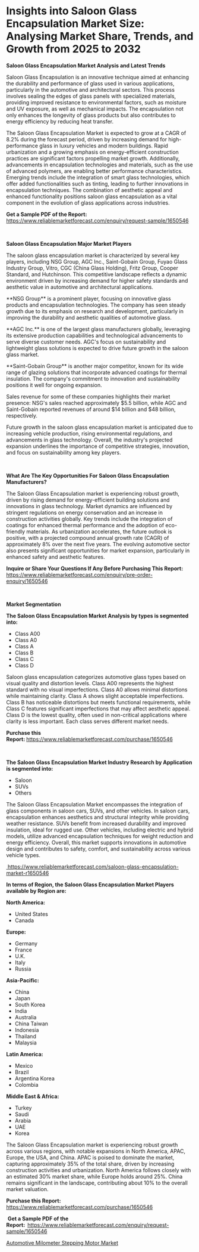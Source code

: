 <p><h1>Insights into Saloon Glass Encapsulation Market Size: Analysing Market Share, Trends, and Growth from 2025 to 2032</h1></p><p><strong>Saloon Glass Encapsulation Market Analysis and Latest Trends</strong></p>
<p><p>Saloon Glass Encapsulation is an innovative technique aimed at enhancing the durability and performance of glass used in various applications, particularly in the automotive and architectural sectors. This process involves sealing the edges of glass panels with specialized materials, providing improved resistance to environmental factors, such as moisture and UV exposure, as well as mechanical impacts. The encapsulation not only enhances the longevity of glass products but also contributes to energy efficiency by reducing heat transfer.</p><p>The Saloon Glass Encapsulation Market is expected to grow at a CAGR of 8.2% during the forecast period, driven by increasing demand for high-performance glass in luxury vehicles and modern buildings. Rapid urbanization and a growing emphasis on energy-efficient construction practices are significant factors propelling market growth. Additionally, advancements in encapsulation technologies and materials, such as the use of advanced polymers, are enabling better performance characteristics. Emerging trends include the integration of smart glass technologies, which offer added functionalities such as tinting, leading to further innovations in encapsulation techniques. The combination of aesthetic appeal and enhanced functionality positions saloon glass encapsulation as a vital component in the evolution of glass applications across industries.</p></p>
<p><strong>Get a Sample PDF of the Report:&nbsp;</strong> <a href="https://www.reliablemarketforecast.com/enquiry/request-sample/1650546?utm_campaign=2308&utm_medium=2&utm_source=Github&utm_content=ia&utm_term=23032025&utm_id=saloon-glass-encapsulation">https://www.reliablemarketforecast.com/enquiry/request-sample/1650546</a></p>
<p>&nbsp;</p>
<p><strong>Saloon Glass Encapsulation Major Market Players</strong></p>
<p><p>The saloon glass encapsulation market is characterized by several key players, including NSG Group, AGC Inc., Saint-Gobain Group, Fuyao Glass Industry Group, Vitro, CGC (China Glass Holding), Fritz Group, Cooper Standard, and Hutchinson. This competitive landscape reflects a dynamic environment driven by increasing demand for higher safety standards and aesthetic value in automotive and architectural applications.</p><p>**NSG Group** is a prominent player, focusing on innovative glass products and encapsulation technologies. The company has seen steady growth due to its emphasis on research and development, particularly in improving the durability and aesthetic qualities of automotive glass. </p><p>**AGC Inc.** is one of the largest glass manufacturers globally, leveraging its extensive production capabilities and technological advancements to serve diverse customer needs. AGC's focus on sustainability and lightweight glass solutions is expected to drive future growth in the saloon glass market.</p><p>**Saint-Gobain Group** is another major competitor, known for its wide range of glazing solutions that incorporate advanced coatings for thermal insulation. The company's commitment to innovation and sustainability positions it well for ongoing expansion.</p><p>Sales revenue for some of these companies highlights their market presence: NSG's sales reached approximately $5.5 billion, while AGC and Saint-Gobain reported revenues of around $14 billion and $48 billion, respectively. </p><p>Future growth in the saloon glass encapsulation market is anticipated due to increasing vehicle production, rising environmental regulations, and advancements in glass technology. Overall, the industry's projected expansion underlines the importance of competitive strategies, innovation, and focus on sustainability among key players.</p></p>
<p>&nbsp;</p>
<p><strong>What Are The Key Opportunities For Saloon Glass Encapsulation Manufacturers?</strong></p>
<p><p>The Saloon Glass Encapsulation market is experiencing robust growth, driven by rising demand for energy-efficient building solutions and innovations in glass technology. Market dynamics are influenced by stringent regulations on energy conservation and an increase in construction activities globally. Key trends include the integration of coatings for enhanced thermal performance and the adoption of eco-friendly materials. As urbanization accelerates, the future outlook is positive, with a projected compound annual growth rate (CAGR) of approximately 8% over the next five years. The evolving automotive sector also presents significant opportunities for market expansion, particularly in enhanced safety and aesthetic features.</p></p>
<p><strong>Inquire or Share Your Questions If Any Before Purchasing This Report:</strong> <a href="https://www.reliablemarketforecast.com/enquiry/pre-order-enquiry/1650546?utm_campaign=2308&utm_medium=2&utm_source=Github&utm_content=ia&utm_term=23032025&utm_id=saloon-glass-encapsulation">https://www.reliablemarketforecast.com/enquiry/pre-order-enquiry/1650546</a></p>
<p>&nbsp;</p>
<p><strong>Market Segmentation</strong></p>
<p><strong>The Saloon Glass Encapsulation Market Analysis by types is segmented into:</strong></p>
<p><ul><li>Class A00</li><li>Class A0</li><li>Class A</li><li>Class B</li><li>Class C</li><li>Class D</li></ul></p>
<p><p>Saloon glass encapsulation categorizes automotive glass types based on visual quality and distortion levels. Class A00 represents the highest standard with no visual imperfections. Class A0 allows minimal distortions while maintaining clarity. Class A shows slight acceptable imperfections. Class B has noticeable distortions but meets functional requirements, while Class C features significant imperfections that may affect aesthetic appeal. Class D is the lowest quality, often used in non-critical applications where clarity is less important. Each class serves different market needs.</p></p>
<p><strong>Purchase this Report:&nbsp;</strong><a href="https://www.reliablemarketforecast.com/purchase/1650546?utm_campaign=2308&utm_medium=2&utm_source=Github&utm_content=ia&utm_term=23032025&utm_id=saloon-glass-encapsulation">https://www.reliablemarketforecast.com/purchase/1650546</a></p>
<p>&nbsp;</p>
<p><strong>The Saloon Glass Encapsulation Market Industry Research by Application is segmented into:</strong></p>
<p><ul><li>Saloon</li><li>SUVs</li><li>Others</li></ul></p>
<p><p>The Saloon Glass Encapsulation Market encompasses the integration of glass components in saloon cars, SUVs, and other vehicles. In saloon cars, encapsulation enhances aesthetics and structural integrity while providing weather resistance. SUVs benefit from increased durability and improved insulation, ideal for rugged use. Other vehicles, including electric and hybrid models, utilize advanced encapsulation techniques for weight reduction and energy efficiency. Overall, this market supports innovations in automotive design and contributes to safety, comfort, and sustainability across various vehicle types.</p></p>
<p><a href="https://www.reliablemarketforecast.com/saloon-glass-encapsulation-market-r1650546?utm_campaign=2308&utm_medium=2&utm_source=Github&utm_content=ia&utm_term=23032025&utm_id=saloon-glass-encapsulation">&nbsp;https://www.reliablemarketforecast.com/saloon-glass-encapsulation-market-r1650546</a></p>
<p><strong>In terms of Region, the Saloon Glass Encapsulation Market Players available by Region are:</strong></p>
<p>
    <p> <strong> North America: </strong>
        <ul>
            <li>United States</li>
            <li>Canada</li>
        </ul>
        </p> 
    <p> <strong> Europe: </strong>
        <ul>
            <li>Germany</li>
            <li>France</li>
            <li>U.K.</li>
            <li>Italy</li>
            <li>Russia</li>
        </ul>
        </p> 
    <p> <strong> Asia-Pacific: </strong>
        <ul>
            <li>China</li>
            <li>Japan</li>
            <li>South Korea</li>
            <li>India</li>
            <li>Australia</li>
            <li>China Taiwan</li>
            <li>Indonesia</li>
            <li>Thailand</li>
            <li>Malaysia</li>
        </ul>
        </p> 
    <p> <strong> Latin America: </strong>
        <ul>
            <li>Mexico</li>
            <li>Brazil</li>
            <li>Argentina Korea</li>
            <li>Colombia</li>
        </ul>
        </p> 
    <p> <strong> Middle East & Africa: </strong>
        <ul>
            <li>Turkey</li>
            <li>Saudi</li>
            <li>Arabia</li>
            <li>UAE</li>
            <li>Korea</li>
        </ul>
    </p>
    </p>
<p><p>The Saloon Glass Encapsulation market is experiencing robust growth across various regions, with notable expansions in North America, APAC, Europe, the USA, and China. APAC is poised to dominate the market, capturing approximately 35% of the total share, driven by increasing construction activities and urbanization. North America follows closely with an estimated 30% market share, while Europe holds around 25%. China remains significant in the landscape, contributing about 10% to the overall market valuation.</p></p>
<p><strong>Purchase this Report: </strong><a href="https://www.reliablemarketforecast.com/purchase/1650546?utm_campaign=2308&utm_medium=2&utm_source=Github&utm_content=ia&utm_term=23032025&utm_id=saloon-glass-encapsulation">https://www.reliablemarketforecast.com/purchase/1650546</a></p>
<p>&nbsp;<strong>Get a Sample PDF of the Report:&nbsp;&nbsp;</strong><a href="https://www.reliablemarketforecast.com/enquiry/request-sample/1650546?utm_campaign=2308&utm_medium=2&utm_source=Github&utm_content=ia&utm_term=23032025&utm_id=saloon-glass-encapsulation">https://www.reliablemarketforecast.com/enquiry/request-sample/1650546</a></p>
<p><strong></strong></p>
<p><p><a href="https://github.com/leopardmicheal7019/Market-Research-Report-List-1/blob/main/automotive-milometer-stepping-motor-market.md?utm_campaign=2308&utm_medium=2&utm_source=Github&utm_content=ia&utm_term=23032025&utm_id=saloon-glass-encapsulation">Automotive Milometer Stepping Motor Market</a></p></p>